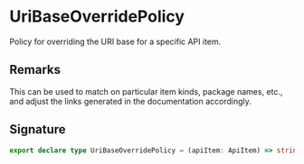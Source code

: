 
# UriBaseOverridePolicy

Policy for overriding the URI base for a specific API item.

## Remarks

This can be used to match on particular item kinds, package names, etc., and adjust the links generated in the documentation accordingly.

## Signature

```typescript
export declare type UriBaseOverridePolicy = (apiItem: ApiItem) => string | undefined;
```
